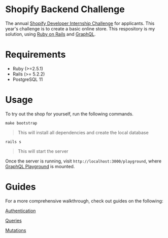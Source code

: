 # Shopify Backend Challenge

The annual [Shopify Developer Internship Challenge](https://docs.google.com/document/d/1J49NAOIoWYOumaoQCKopPfudWI_jsQWVKlXmw1f1r-4/edit) for applicants. This year's challenge is to create a basic online store. This respository is my solution, using [Ruby on Rails](https://rubyonrails.org/) and [GraphQL](https://graphql.org).

# Requirements

- Ruby (>=2.5.1)
- Rails (>= 5.2.2)
- PostgreSQL 11

# Usage

To try out the shop for yourself, run the following commands.

`make bootstrap`

> This will install all dependencies and create the local database

`rails s`

> This will start the server

Once the server is running, visit `http://localhost:3000/playground`, where [GraphQL Playground](https://github.com/prisma/graphql-playground) is mounted.

# Guides

For a more comprehensive walkthrough, check out guides on the following:

[Authentication](./docs/AUTHENTICATION.md)

[Queries](./docs/QUERIES.md)

[Mutations](./docs/MUTATIONS.md)
